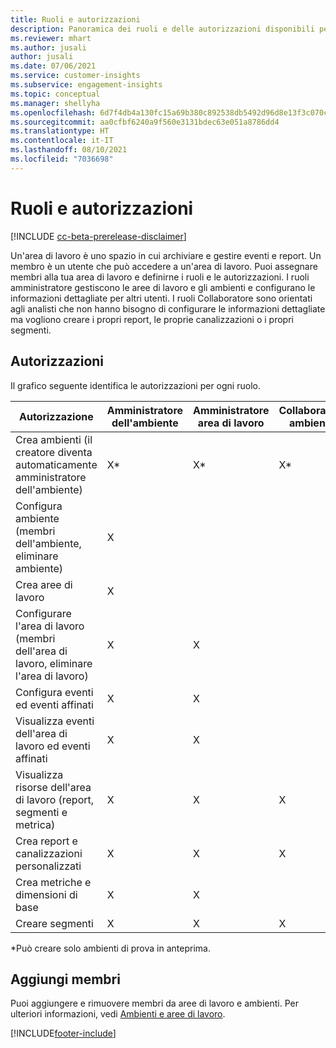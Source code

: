 ```yaml
---
title: Ruoli e autorizzazioni
description: Panoramica dei ruoli e delle autorizzazioni disponibili per i membri dell'area di lavoro.
ms.reviewer: mhart
ms.author: jusali
author: jusali
ms.date: 07/06/2021
ms.service: customer-insights
ms.subservice: engagement-insights
ms.topic: conceptual
ms.manager: shellyha
ms.openlocfilehash: 6d7f4db4a130fc15a69b380c892538db5492d96d8e13f3c070c6a6b9bd098371
ms.sourcegitcommit: aa0cfbf6240a9f560e3131bdec63e051a8786dd4
ms.translationtype: HT
ms.contentlocale: it-IT
ms.lasthandoff: 08/10/2021
ms.locfileid: "7036698"
---
```

# <a name="roles-and-permissions"></a>Ruoli e autorizzazioni

[!INCLUDE [cc-beta-prerelease-disclaimer](includes/cc-beta-prerelease-disclaimer.md)]

Un'area di lavoro è uno spazio in cui archiviare e gestire eventi e report. Un membro è un utente che può accedere a un'area di lavoro. Puoi assegnare membri alla tua area di lavoro e definirne i ruoli e le autorizzazioni. I ruoli amministratore gestiscono le aree di lavoro e gli ambienti e configurano le informazioni dettagliate per altri utenti. I ruoli Collaboratore sono orientati agli analisti che non hanno bisogno di configurare le informazioni dettagliate ma vogliono creare i propri report, le proprie canalizzazioni o i propri segmenti.

## <a name="permissions"></a>Autorizzazioni
  
Il grafico seguente identifica le autorizzazioni per ogni ruolo. 

| Autorizzazione | Amministratore dell'ambiente | Amministratore area di lavoro | Collaboratore ambiente | Collaboratore area di lavoro | 
|--|--|--|--|--|
| Crea ambienti (il creatore diventa automaticamente amministratore dell'ambiente) | X* | X* | X* | X* |  
| Configura ambiente (membri dell'ambiente, eliminare ambiente) | X |  |  |  |  
| Crea aree di lavoro | X |  |  |  |  
| Configurare l'area di lavoro (membri dell'area di lavoro, eliminare l'area di lavoro) | X | X |  |  |  
| Configura eventi ed eventi affinati | X | X | |  |  
| Visualizza eventi dell'area di lavoro ed eventi affinati | X | X | |  |  
| Visualizza risorse dell'area di lavoro (report, segmenti e metrica)| X | X | X | X |  
| Crea report e canalizzazioni personalizzati | X | X | X | X |  
| Crea metriche e dimensioni di base| X | X |  |  |  
| Creare segmenti| X | X | X | X |  

*Può creare solo ambienti di prova in anteprima. 

## <a name="add-members"></a>Aggiungi membri

Puoi aggiungere e rimuovere membri da aree di lavoro e ambienti. Per ulteriori informazioni, vedi [Ambienti e aree di lavoro](manage-environments-workspaces.md).


[!INCLUDE[footer-include](../includes/footer-banner.md)]
